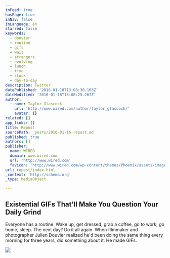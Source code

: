 ```yaml
---
inFeed: true
hasPage: true
inNav: false
inLanguage: en
starred: false
keywords:
  - douvier
  - routine
  - gifs
  - wait
  - strangers
  - evolving
  - lunch
  - time
  - stuck
  - day-to-day
description: Twitter
datePublished: '2016-01-18T13:08:30.163Z'
dateModified: '2016-01-18T13:08:25.267Z'
author:
  - name: Taylor Glascock
    url: 'http://www.wired.com/author/taylor_glascock/'
    avatar: {}
related: []
app_links: []
title: Repost
sourcePath: _posts/2016-01-16-repost.md
published: true
authors: []
publisher:
  name: WIRED
  domain: www.wired.com
  url: 'http://www.wired.com'
  favicon: 'http://www.wired.com/wp-content/themes/Phoenix/assets/images/favicon.ico'
url: repost/index.html
_context: 'http://schema.org'
_type: MediaObject

---
```

<article style=""><h1>Existential GIFs That'll Make You Question Your Daily Grind</h1><p>Everyone has a routine. Wake up, get dressed, grab a coffee, go to work, go home, sleep. The next day? Do it all again. When filmmaker and photographer Julien Douvier realized he'd been doing the same thing every morning for three years, did something about it. He made GIFs.</p><img src="http://www.wired.com/wp-content/uploads/2015/10/Douvier_01-1200x630-e1445275487263.jpg" /></article>
